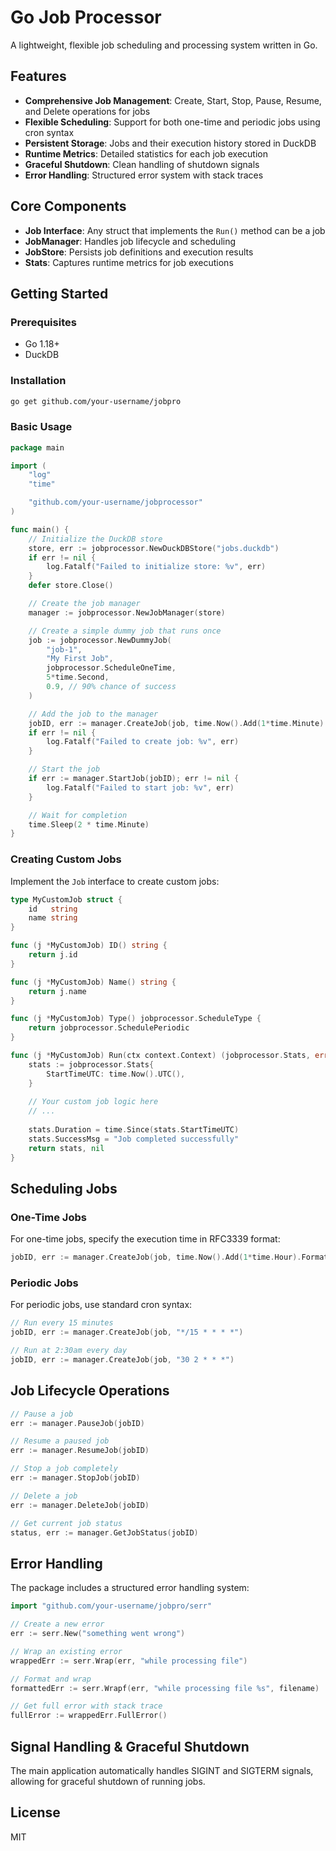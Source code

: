 # Go Job Processor

A lightweight, flexible job scheduling and processing system written in Go.

## Features

- **Comprehensive Job Management**: Create, Start, Stop, Pause, Resume, and Delete operations for jobs
- **Flexible Scheduling**: Support for both one-time and periodic jobs using cron syntax
- **Persistent Storage**: Jobs and their execution history stored in DuckDB
- **Runtime Metrics**: Detailed statistics for each job execution
- **Graceful Shutdown**: Clean handling of shutdown signals
- **Error Handling**: Structured error system with stack traces

## Core Components

- **Job Interface**: Any struct that implements the `Run()` method can be a job
- **JobManager**: Handles job lifecycle and scheduling
- **JobStore**: Persists job definitions and execution results
- **Stats**: Captures runtime metrics for job executions

## Getting Started

### Prerequisites

- Go 1.18+
- DuckDB

### Installation

```bash
go get github.com/your-username/jobpro
```

### Basic Usage

```go
package main

import (
	"log"
	"time"

	"github.com/your-username/jobprocessor"
)

func main() {
	// Initialize the DuckDB store
	store, err := jobprocessor.NewDuckDBStore("jobs.duckdb")
	if err != nil {
		log.Fatalf("Failed to initialize store: %v", err)
	}
	defer store.Close()

	// Create the job manager
	manager := jobprocessor.NewJobManager(store)

	// Create a simple dummy job that runs once
	job := jobprocessor.NewDummyJob(
		"job-1",
		"My First Job",
		jobprocessor.ScheduleOneTime,
		5*time.Second,
		0.9, // 90% chance of success
	)

	// Add the job to the manager
	jobID, err := manager.CreateJob(job, time.Now().Add(1*time.Minute).Format(time.RFC3339))
	if err != nil {
		log.Fatalf("Failed to create job: %v", err)
	}

	// Start the job
	if err := manager.StartJob(jobID); err != nil {
		log.Fatalf("Failed to start job: %v", err)
	}

	// Wait for completion
	time.Sleep(2 * time.Minute)
}
```

### Creating Custom Jobs

Implement the `Job` interface to create custom jobs:

```go
type MyCustomJob struct {
	id   string
	name string
}

func (j *MyCustomJob) ID() string {
	return j.id
}

func (j *MyCustomJob) Name() string {
	return j.name
}

func (j *MyCustomJob) Type() jobprocessor.ScheduleType {
	return jobprocessor.SchedulePeriodic
}

func (j *MyCustomJob) Run(ctx context.Context) (jobprocessor.Stats, error) {
	stats := jobprocessor.Stats{
		StartTimeUTC: time.Now().UTC(),
	}
	
	// Your custom job logic here
	// ...
	
	stats.Duration = time.Since(stats.StartTimeUTC)
	stats.SuccessMsg = "Job completed successfully"
	return stats, nil
}
```

## Scheduling Jobs

### One-Time Jobs

For one-time jobs, specify the execution time in RFC3339 format:

```go
jobID, err := manager.CreateJob(job, time.Now().Add(1*time.Hour).Format(time.RFC3339))
```

### Periodic Jobs

For periodic jobs, use standard cron syntax:

```go
// Run every 15 minutes
jobID, err := manager.CreateJob(job, "*/15 * * * *")

// Run at 2:30am every day
jobID, err := manager.CreateJob(job, "30 2 * * *")
```

## Job Lifecycle Operations

```go
// Pause a job
err := manager.PauseJob(jobID)

// Resume a paused job
err := manager.ResumeJob(jobID)

// Stop a job completely
err := manager.StopJob(jobID)

// Delete a job
err := manager.DeleteJob(jobID)

// Get current job status
status, err := manager.GetJobStatus(jobID)
```

## Error Handling

The package includes a structured error handling system:

```go
import "github.com/your-username/jobpro/serr"

// Create a new error
err := serr.New("something went wrong")

// Wrap an existing error
wrappedErr := serr.Wrap(err, "while processing file")

// Format and wrap
formattedErr := serr.Wrapf(err, "while processing file %s", filename)

// Get full error with stack trace
fullError := wrappedErr.FullError()
```

## Signal Handling & Graceful Shutdown

The main application automatically handles SIGINT and SIGTERM signals, allowing for graceful shutdown of running jobs.

## License

MIT
